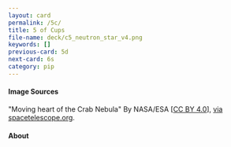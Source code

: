 ```yaml
---
layout: card
permalink: /5c/
title: 5 of Cups
file-name: deck/c5_neutron_star_v4.png
keywords: []
previous-card: 5d
next-card: 6s
category: pip
---
```


#### Image Sources
"Moving heart of the Crab Nebula" By NASA/ESA [[CC BY 4.0](https://creativecommons.org/licenses/by/4.0/)], [via spacetelescope.org](https://www.spacetelescope.org/images/heic1614a/).

#### About
